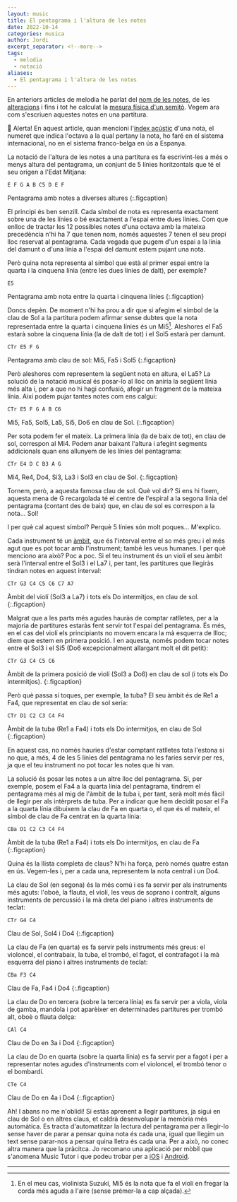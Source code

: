```yaml
---
layout: music
title: El pentagrama i l'altura de les notes
date: 2022-10-14
categories: musica
author: Jordi
excerpt_separator: <!--more-->
tags:
  - melodia
  - notació
aliases:
  - El pentagrama i l'altura de les notes
---
```


En anteriors articles de melodia he parlat del [nom de les notes](2022-10-10-el-nom-de-les-notes), de les [alteracions](2022-10-13-te-bemolls-i-sostinguts) i fins i tot he calculat la [mesura física d'un semitò](2022-10-12-el-valor-dun-semito). Vegem ara com s'escriuen aquestes notes en una partitura. <!--more-->

🚨 Alerta! En aquest article, quan mencioni l'[índex acústic](https://es.wikipedia.org/wiki/%C3%8Dndice_ac%C3%BAstico) d'una nota, el numeret que indica l'octava a la qual pertany la nota, ho faré en el sistema internacional, no en el sistema franco-belga en ús a Espanya.

La notació de l'altura de les notes a una partitura es fa escrivint-les a més o menys altura del pentagrama, un conjunt de 5 línies horitzontals que té el seu origen a l'Edat Mitjana:

```music
E F G A B C5 D E F
```
Pentagrama amb notes a diverses altures
{:.figcaption}

El principi és ben senzill. Cada símbol de nota es representa exactament sobre una de les línies o bé exactament a l'espai entre dues línies. Com que enlloc de tractar les 12 possibles notes d'una octava amb la mateixa precedència n'hi ha 7 que tenen nom, només aquestes 7 tenen el seu propi lloc reservat al pentagrama. Cada vegada que pugem d'un espai a la línia del damunt o d'una línia a l'espai del damunt estem pujant una nota.

Però quina nota representa al símbol que està al primer espai entre la quarta i la cinquena línia (entre les dues línies de dalt), per exemple? 

```music
E5
```
Pentagrama amb nota entre la quarta i cinquena línies
{:.figcaption}

Doncs depèn. De moment n'hi ha prou a dir que si afegim el símbol de la clau de Sol a la partitura podem afirmar sense dubtes que la nota representada entre la quarta i cinquena línies és un Mi5[^1].  Aleshores el Fa5 estarà sobre la cinquena línia (la de dalt de tot) i el Sol5 estarà per damunt.

```music
CTr E5 F G
```
Pentagrama amb clau de sol: Mi5, Fa5 i Sol5
{:.figcaption}

Però aleshores com representem la següent nota en altura, el La5? La solució de la notació musical és posar-lo al lloc on aniria la següent línia més alta i, per a que no hi hagi confusió, afegir un fragment de la mateixa línia. Així podem pujar tantes notes com ens calgui:

```music
CTr E5 F G A B C6
```
Mi5, Fa5, Sol5, La5, Si5, Do6 en clau de Sol.
{:.figcaption}

Per sota podem fer el mateix. La primera línia (la de baix de tot), en clau de sol, correspon al Mi4. Podem anar baixant l'altura i afegint segments addicionals quan ens allunyem de les línies del pentagrama:

```music
CTr E4 D C B3 A G
```
Mi4, Re4, Do4, Si3, La3 i Sol3 en clau de Sol.
{:.figcaption}

Tornem, però, a aquesta famosa clau de sol. Què vol dir? Si ens hi fixem, aquesta mena de G recargolada té el centre de l'espiral a la segona línia del pentagrama (contant des de baix) que, en clau de sol es correspon a la nota... Sol!

I per què cal aquest símbol? Perquè 5 línies són molt poques... M'explico.

Cada instrument té un [àmbit](https://ca.wikipedia.org/wiki/%C3%80mbit), que és l'interval entre el so més greu i el més agut que es pot tocar amb l'instrument; també les veus humanes. I per què menciono ara això? Poc a poc. 
Si el teu instrument és un violí el seu àmbit serà l'interval entre el Sol3 i el La7 i, per tant, les partitures que llegiràs tindran notes en aquest interval:

```music
CTr G3 C4 C5 C6 C7 A7
```
Àmbit del violí (Sol3 a La7) i tots els Do intermitjos, en clau de sol.
{:.figcaption}

Malgrat que a les parts més agudes hauràs de comptar ratlletes, per a la majoria de partitures estaràs fent servir tot l'espai del pentagrama. És més, en el cas del violí els principiants no movem encara la mà esquerra de llloc; diem que estem en primera posició. I en aquesta, només podem tocar notes entre el Sol3 i el Si5 (Do6 excepcionalment allargant molt el dit petit):

```music
CTr G3 C4 C5 C6
```
Àmbit de la primera posició de violí (Sol3 a Do6) en clau de sol (i tots els Do intermitjos).
{:.figcaption}

Però què passa si toques, per exemple, la tuba? El seu àmbit és de Re1 a Fa4, que representat en clau de sol seria:

```music
CTr D1 C2 C3 C4 F4
```
Àmbit de la tuba (Re1 a Fa4) i tots els Do intermitjos, en clau de Sol 
{:.figcaption}

En aquest cas, no només hauries d'estar comptant ratlletes tota l'estona si no que, a més, 4 de les 5 línies del pentagrama no les faries servir per res, ja que el teu instrument no pot tocar les notes que hi van.

La solució és posar les notes a un altre lloc del pentagrama. Si, per exemple, posem el Fa4 a la quarta línia del pentagrama, tindrem el pentagrama més al mig de l'àmbit de la tuba i, per tant, serà molt més fàcil de llegir per als intèrprets de tuba. Per a indicar que hem decidit posar el Fa a la quarta línia dibuixem la clau de Fa en quarta o, el que és el mateix, el símbol de clau de Fa centrat en la quarta línia:

```music 
CBa D1 C2 C3 C4 F4
```
Àmbit de la tuba (Re1 a Fa4) i tots els Do intermitjos, en clau de Fa 
{:.figcaption}

Quina és la llista completa de claus? N'hi ha força, però només quatre estan en ús. Vegem-les i, per a cada una, representem la nota central i un Do4.

La clau de Sol (en segona) és la més comú i es fa servir per als instruments més aguts: l'oboè, la flauta, el violí, les veus de soprano i contralt, alguns instruments de percussió i la mà dreta del piano i altres instruments de teclat:

```music
CTr G4 C4 
```
Clau de Sol, Sol4 i Do4
{:.figcaption}

La clau de Fa (en quarta) es fa servir pels instruments més greus: el violoncel, el contrabaix, la tuba, el trombó, el fagot, el contrafagot i la mà esquerra del piano i altres instruments de teclat:

```music
CBa F3 C4 
```
Clau de Fa, Fa4 i Do4
{:.figcaption}

La clau de Do en tercera (sobre la tercera línia) es fa servir per a viola, viola de gamba, mandola i pot aparèixer en determinades partitures per trombó alt, oboè o flauta dolça:

```music
CAl C4 
```
Clau de Do en 3a i Do4
{:.figcaption}

La clau de Do en quarta (sobre la quarta línia) es fa servir per a fagot i per a representar notes agudes d'instruments com el violoncel, el trombó tenor o el bombardí.

```music
CTe C4
```
Clau de Do en 4a i Do4
{:.figcaption}

Ah! I abans no me n'oblidi! Si estàs aprenent a llegir partitures, ja sigui en clau de Sol o en altres claus, et caldrà desenvolupar la memòria més automàtica. Es tracta d'automatitzar la lectura del pentagrama per a llegir-lo sense haver de parar a pensar quina nota és cada una, igual que llegim un text sense parar-nos a pensar quina lletra és cada una. Per a això, no conec altra manera que la pràcitca. Jo recomano una aplicació per mòbil que s'anomena Music Tutor i que podeu trobar per a [iOS](https://apps.apple.com/us/app/music-tutor-sight-reading/id514363426) i [Android](https://play.google.com/store/apps/details?id=com.jsplash.musictutor&hl=en&gl=US).

---
[^1]: En el meu cas, violinista Suzuki, Mi5 és la nota que fa el violí en fregar la corda més aguda a l'aire (sense prémer-la a cap alçada).